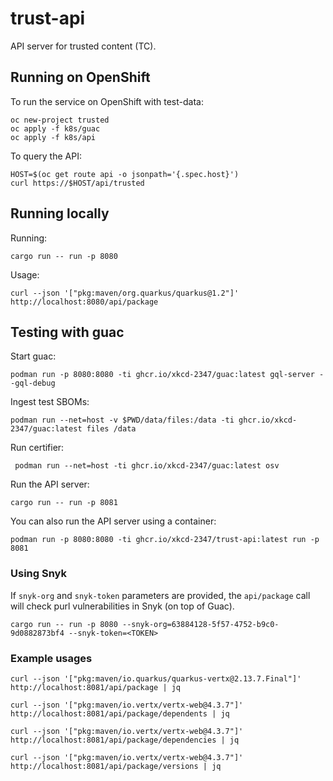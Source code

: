# trust-api

API server for trusted content (TC).

## Running on OpenShift

To run the service on OpenShift with test-data:

```
oc new-project trusted
oc apply -f k8s/guac
oc apply -f k8s/api
```

To query the API:

```
HOST=$(oc get route api -o jsonpath='{.spec.host}')
curl https://$HOST/api/trusted
```

## Running locally

Running:

``` 4d
cargo run -- run -p 8080
```

Usage:

``` 4d
curl --json '["pkg:maven/org.quarkus/quarkus@1.2"]' http://localhost:8080/api/package
```

## Testing with guac

Start guac:

``` 4d
podman run -p 8080:8080 -ti ghcr.io/xkcd-2347/guac:latest gql-server --gql-debug
```

Ingest test SBOMs:

```
podman run --net=host -v $PWD/data/files:/data -ti ghcr.io/xkcd-2347/guac:latest files /data
```

Run certifier:

```
 podman run --net=host -ti ghcr.io/xkcd-2347/guac:latest osv
 ```

Run the API server:

```
cargo run -- run -p 8081
```

You can also run the API server using a container:

```
podman run -p 8080:8080 -ti ghcr.io/xkcd-2347/trust-api:latest run -p 8081 
```

### Using Snyk

If `snyk-org` and `snyk-token` parameters are provided, the `api/package` call will check purl vulnerabilities in Snyk (on top of Guac).

``` 4d
cargo run -- run -p 8080 --snyk-org=63884128-5f57-4752-b9c0-9d0882873bf4 --snyk-token=<TOKEN>
```

### Example usages

```
curl --json '["pkg:maven/io.quarkus/quarkus-vertx@2.13.7.Final"]' http://localhost:8081/api/package | jq
```

```
curl --json '["pkg:maven/io.vertx/vertx-web@4.3.7"]' http://localhost:8081/api/package/dependents | jq
```

```
curl --json '["pkg:maven/io.vertx/vertx-web@4.3.7"]' http://localhost:8081/api/package/dependencies | jq
```

```
curl --json '["pkg:maven/io.vertx/vertx-web@4.3.7"]' http://localhost:8081/api/package/versions | jq
```
